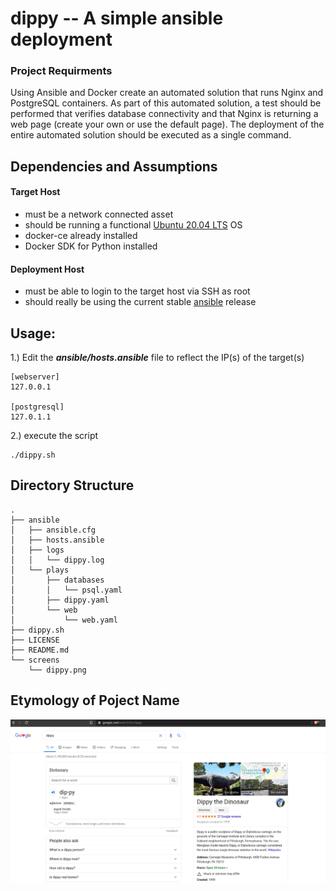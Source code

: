 # dippy  -- A simple ansible deployment


### Project Requirments
Using Ansible and Docker create an automated solution that runs Nginx and PostgreSQL containers. As part of this automated solution, a test should be performed that verifies database connectivity and that Nginx is returning a web page (create your own or use the default page). The deployment of the entire automated solution should be executed as a single command.
 

Dependencies and Assumptions
------------------------------
#### Target Host
- must be a network connected asset
- should be running a functional [Ubuntu 20.04 LTS](https://ubuntu.com/download/server) OS
- docker-ce already installed
- Docker SDK for Python installed
#### Deployment Host
- must be able to login to the target host via SSH as root
- should really be using the current stable [ansible](https://docs.ansible.com/ansible/latest/installation_guide/intro_installation.html) release

Usage:
-------------------------------
1.) Edit the _**ansible/hosts.ansible**_ file to reflect the IP(s) of the target(s)
```
[webserver]
127.0.0.1

[postgresql]
127.0.1.1
```
2.) execute the script
``` 
./dippy.sh
```


Directory Structure
----------------------------
```
.
├── ansible
│   ├── ansible.cfg
│   ├── hosts.ansible
│   ├── logs
│   │   └── dippy.log
│   └── plays
│       ├── databases
│       │   └── psql.yaml
│       ├── dippy.yaml
│       └── web
│           └── web.yaml
├── dippy.sh
├── LICENSE
├── README.md
└── screens
    └── dippy.png

```

Etymology of Poject Name
------------------------------

![preview1](screens/dippy.png)

